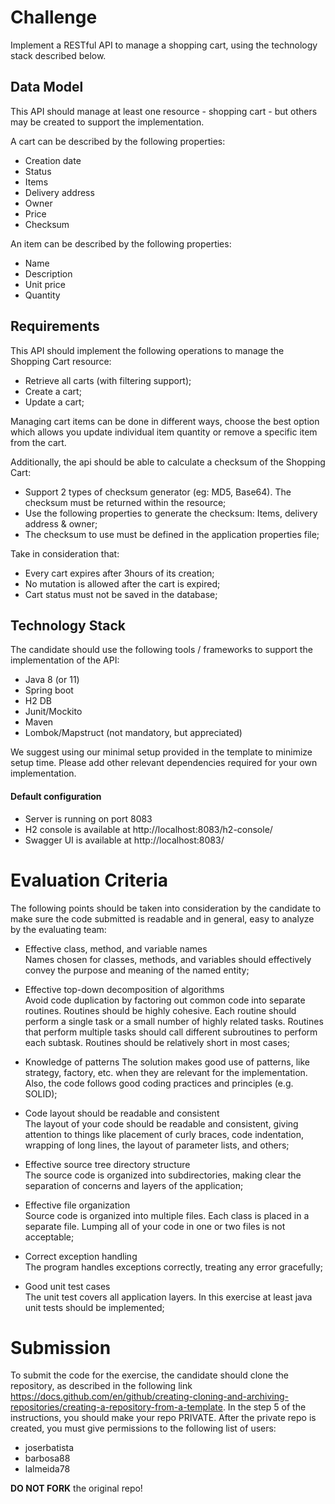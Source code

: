 # Challenge
Implement a RESTful API to manage a shopping cart, using the technology stack described below. 


## Data Model
This API should manage at least one resource - shopping cart - but others may be created to support the implementation.

A cart can be described by the following properties:
- Creation date
- Status
- Items
- Delivery address
- Owner
- Price
- Checksum


An item can be described by the following properties:
- Name
- Description
- Unit price
- Quantity


## Requirements
This API should implement the following operations to manage the Shopping Cart resource:
- Retrieve all carts (with filtering support);
- Create a cart;
- Update a cart;

Managing cart items can be done in different ways, choose the best option which allows you update individual item quantity or remove a specific item from the cart.

Additionally, the api should be able to calculate a checksum of the Shopping Cart:
- Support 2 types of checksum generator (eg: MD5, Base64). The checksum must be returned within the resource;
- Use the following properties to generate the checksum: Items, delivery address & owner;
- The checksum to use must be defined in the application properties file;

Take in consideration that:
- Every cart expires after 3hours of its creation;
- No mutation is allowed after the cart is expired;
- Cart status must not be saved in the database;
  

## Technology Stack
The candidate should use the following tools / frameworks to support the implementation of the API:
- Java 8 (or 11)
- Spring boot
- H2 DB
- Junit/Mockito
- Maven
- Lombok/Mapstruct (not mandatory, but appreciated)


We suggest using our minimal setup provided in the template to minimize setup time.
Please add other relevant dependencies required for your own implementation.  

#### Default configuration 
- Server is running on port 8083
- H2 console is available at http://localhost:8083/h2-console/
- Swagger UI is available at http://localhost:8083/


# Evaluation Criteria
The following points should be taken into consideration by the candidate to make sure the code submitted is readable and in general, easy to analyze by the evaluating team:
- Effective class, method, and variable names  
Names chosen for classes, methods, and variables should effectively convey the purpose and meaning of the named entity;

- Effective top-down decomposition of algorithms  
Avoid code duplication by factoring out common code into separate routines. Routines should be highly cohesive. Each routine should perform a single task or a small number of highly related tasks. Routines that perform multiple tasks should call different subroutines to perform each subtask. Routines should be relatively short in most cases;

- Knowledge of patterns
The solution makes good use of patterns, like strategy, factory, etc. when they are relevant for the implementation. Also, the code follows good coding practices and principles (e.g. SOLID);

- Code layout should be readable and consistent  
The layout of your code should be readable and consistent, giving attention to things like placement of curly braces, code indentation, wrapping of long lines, the layout of parameter lists, and others;

- Effective source tree directory structure  
The source code is organized into subdirectories, making clear the separation of concerns and layers of the application;

- Effective file organization  
Source code is organized into multiple files. Each class is placed in a separate file. Lumping all of your code in one or two files is not acceptable;

- Correct exception handling  
The program handles exceptions correctly, treating any error gracefully;

- Good unit test cases  
The unit test covers all application layers. In this exercise at least java unit tests should be implemented;


# Submission
To submit the code for the exercise, the candidate should clone the repository, as described in the following link https://docs.github.com/en/github/creating-cloning-and-archiving-repositories/creating-a-repository-from-a-template. In the step 5 of the instructions, you should make your repo PRIVATE.
After the private repo is created, you must give permissions to the following list of users:
- joserbatista
- barbosa88
- lalmeida78

<b>DO NOT FORK</b> the original repo!
